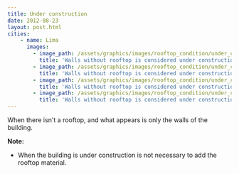```yaml
---
title: Under construction
date: 2012-08-23
layout: post.html
cities:
    - name: Lima
      images:
        - image_path: /assets/graphics/images/rooftop_condition/under_construction_lima_01.jpg
          title: 'Walls without rooftop is considered under construction.'
        - image_path: /assets/graphics/images/rooftop_condition/under_construction_lima_02.jpg
          title: 'Walls without rooftop is considered under construction.'
        - image_path: /assets/graphics/images/rooftop_condition/under_construction_lima_03.jpg
          title: 'Walls without rooftop is considered under construction.'      
        - image_path: /assets/graphics/images/rooftop_condition/under_construction_lima_04.jpg
          title: 'Walls without rooftop is considered under construction.'                  
---
```


When there isn't a rooftop, and what appears is only the walls of the building.

**Note:**

- When the building is under construction is not necessary to add the rooftop material.
